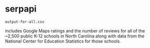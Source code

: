 # serpapi

`output-for-all.csv`

includes Google Maps ratings and the number of reviews for all of the ~2,500 public K-12 schools in North Carolina along with data from the National Center for Education Statistics for those schools.
